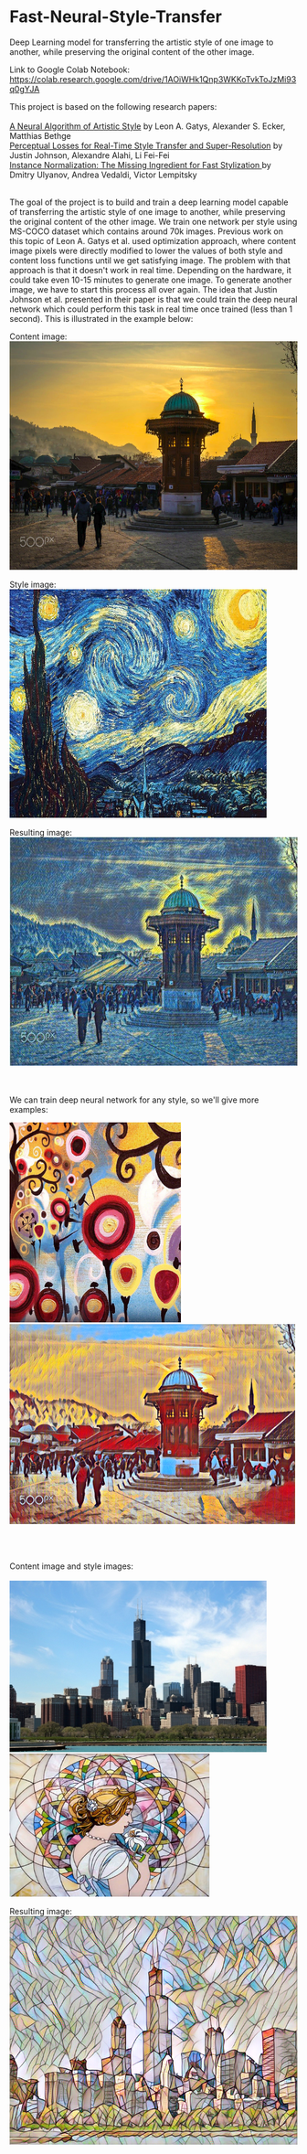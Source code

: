 # Fast-Neural-Style-Transfer
Deep Learning model for transferring the artistic style of one image to another, while preserving the original content of the other image. 

Link to Google Colab Notebook: https://colab.research.google.com/drive/1AOiWHk1Qnp3WKKoTvkToJzMi93q0gYJA


This project is based on the following research papers: <br> <br>
<a href="https://arxiv.org/abs/1508.06576?source=post_page">A Neural Algorithm of Artistic Style</a> by Leon A. Gatys, Alexander S. Ecker, Matthias Bethge  <br>
<a href="https://arxiv.org/abs/1603.08155">Perceptual Losses for Real-Time Style Transfer and Super-Resolution</a> by Justin Johnson, Alexandre Alahi, Li Fei-Fei <br>
<a href='https://arxiv.org/abs/1607.08022'> Instance Normalization: The Missing Ingredient for Fast Stylization </a> by Dmitry Ulyanov, Andrea Vedaldi, Victor Lempitsky <br> <br>

The goal of the project is to build and train a deep learning model capable of transferring the artistic style of one image to another, while preserving the original content of the other image.
We train one network per style using MS-COCO dataset which contains around 70k images. Previous work on this topic of Leon A. Gatys et al. used optimization approach, where content image pixels
were directly modified to lower the values of both style and content loss functions until we get satisfying image. The problem with that approach is that it doesn't work in real time. Depending
on the hardware, it could take even 10-15 minutes to generate one image. To generate another image, we have to start this process all over again. The idea that Justin Johnson et al. presented
in their paper is that we could train the deep neural network which could perform this task in real time once trained (less than 1 second).  This is illustrated in the example below:

Content image: <br>
<img src='https://github.com/Simioo/Fast-Neural-Style-Transfer/blob/master/img/content-images/Screenshot%20from%202020-03-02%2018-17-50.png?raw=true'  height="400" width="600">

Style image: <br>
<img src='https://github.com/Simioo/Fast-Neural-Style-Transfer/blob/master/img/style_images/starry_night_crop.jpg?raw=true'  height="400" width="450">

Resulting image: <br>
<img src='https://github.com/Simioo/Fast-Neural-Style-Transfer/blob/master/img/result-images/starry_sebilj.jpg?raw=true'  height="400" width="600">


<br> <br> We can train deep neural network for any style, so we'll give more examples: <br>

<img src='https://github.com/Simioo/Fast-Neural-Style-Transfer/blob/master/img/style_images/candy.jpg?raw=true'  height="350" width="300"> <img src='https://github.com/Simioo/Fast-Neural-Style-Transfer/blob/master/img/result-images/88220537_843516089454988_1869737549010829312_n.png?raw=true'  height="350" width="500">

<br> <br>

Content image and style images: <br> <br>
<img src='https://github.com/Simioo/Fast-Neural-Style-Transfer/blob/master/img/content-images/chicago.jpg?raw=true'  height="300" width="450">  <img src='https://github.com/Simioo/Fast-Neural-Style-Transfer/blob/master/img/style_images/mosaic.jpg?raw=true'  height="250" width="350">

Resulting image: <br>
<img src='https://github.com/Simioo/Fast-Neural-Style-Transfer/blob/master/img/result-images/chicago_mosaic.png?raw=true'  height="400" width="600">


